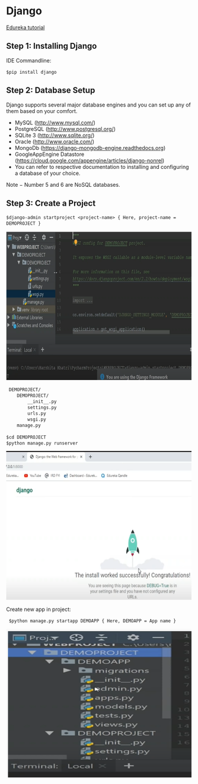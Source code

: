# Django

[Edureka tutorial](https://www.youtube.com/watch?v=zuxzE7--RYM&t=1036s)

## Step 1: Installing Django
IDE Commandline:

    $pip install django

## Step 2: Database Setup
    
Django supports several major database engines and you can set up any of them based on your comfort.

* MySQL (http://www.mysql.com/)
* PostgreSQL (http://www.postgresql.org/)
* SQLite 3 (http://www.sqlite.org/)
* Oracle (http://www.oracle.com/)
* MongoDb (https://django-mongodb-engine.readthedocs.org)
* GoogleAppEngine Datastore (https://cloud.google.com/appengine/articles/django-nonrel)
* You can refer to respective documentation to installing and configuring a database of your choice.

Note − Number 5 and 6 are NoSQL databases.

## Step 3: Create a Project

    $django-admin startproject <project-name> { Here, project-name = DEMOPROJECT }
    
<img src="Images/django1.PNG" width="500" height="400">

     DEMOPROJECT/
        DEMOPROJECT/
            __init__.py
            settings.py
            urls.py
            wsgi.py
        manage.py

    $cd DEMOPROJECT
    $python manage.py runserver

<img src="Images/django2.PNG" width="500" height="400">

Create new app in project:

     $python manage.py startapp DEMOAPP { Here, DEMOAPP = App name }
        
<img src="Images/django3.PNG" width="500" height="400">
